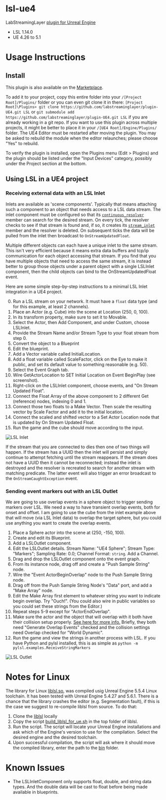 # lsl-ue4

LabStreamingLayer [plugin for Unreal Engine](https://docs.unrealengine.com/en-US/ProductionPipelines/Plugins/index.html)

* LSL 1.14.0
* UE 4.26 to 5.1

# Usage Instructions

## Install

This plugin is also available on the [Marketplace](https://www.unrealengine.com/marketplace/en-US/product/labstreaminglayer-plugin).

To add it to your project, copy this entire folder into your `/[Project Root]/Plugins/` folder or you can even git clone it in there: `[Project Root]\Plugins> git clone https://github.com/labstreaminglayer/plugin-UE4.git LSL` or `git submodule add https://github.com/labstreaminglayer/plugin-UE4.git LSL` if you are already working in a git repo. If you want to use this plugin across multiple projects, it might be better to place it in your `/[UE4 Root]/Engine/Plugins/` folder. The UE4 Editor must be restarted after moving the plugin. You may be asked to rebuild the module when the editor relaunches; please choose "Yes" to rebuild.

To verify the plugin is installed, open the Plugins menu (Edit > Plugins) and the plugin should be listed under the "Input Devices" category, possibly under the Project section at the bottom.

## Using LSL in a UE4 project

### Receiving external data with an LSL Inlet

Inlets are available as 'scene components'. Typically that means attaching such a component to an object that needs access to a LSL data stream. The inlet component must be configured so that its [`continuous_resolver`](https://github.com/sccn/liblsl/blob/master/include/lsl_cpp.h#L1754-L1762) member can search for the desired stream. On every tick, the resolver checks to see if that stream is found and, if so, it creates its [`stream_inlet`](https://github.com/sccn/liblsl/blob/master/include/lsl_cpp.h#L1004-L1011) member and the resolver is deleted. On subsequent ticks the data will be pulled from the inlet then broadcast to `OnStreamUpdatedFloat`.

Multiple different objects can each have a unique inlet to the same stream. This isn't very efficient because it means extra data buffers and tcp/ip communication for each object accessing that stream. If you find that you have multiple objects that need to access the same stream, it is instead better to group those objects under a parent object with a single LSLInlet component, then the child objects can bind to the OnStreamUpdatedFloat event.

Here are some simple step-by-step instructions to a minimal LSL Inlet integration in a UE4 project.

0. Run a LSL stream on your network. It must have a `float` data type (and for this example, at least 2 channels).
1. Place an Actor (e.g. Cube) into the scene at Location (250, 0, 100).
2. In its transform property, make sure to set it to Movable.
3. Select the Actor, then Add Component, and under Custom, choose LSLInlet.
4. Provide the Stream Name and/or Stream Type to your float stream from step 0.
5. Convert the object to a Blueprint
6. Edit the blueprint.
7. Add a Vector variable called InitialLocation.
8. Add a float variable called ScaleFactor, click on the Eye to make it public, and set its default value to something reasonable (e.g. 50).
9. Select the Event Graph tab.
10. Wire GetActorLocation to SET Initial Location on Event BeginPlay (see screenshot).
11. Right-click on the LSLInlet component, choose events, and "On Stream Updated Float".
12. Connect the Float Array of the above component to 2 different Get (reference) nodes, indexing 0 and 1.
13. Connect those two floats to a Make Vector. Then scale the resulting vector by Scale Factor and add it to the initial location.
14. Connect the scaled and shifted vector to a Set Actor Location node that is updated by On Stream Updated Float.
15. Run the game and the cube should move according to the input.

![LSL Inlet](https://github.com/labstreaminglayer/plugin-UE4/raw/master/Resources/LSLInput.PNG "LSL Inlet in UE4")

If the stream that you are connected to dies then one of two things will happen. If the stream has a UUID then the inlet will persist and simply continue to attempt fetching until the stream reappears. If the stream does not have a UUID then it cannot be reconnected; instead the inlet is destroyed and the resolver is recreated to search for another stream with matching predicate. The latter event will also trigger an error broadcast to the `OnStreamCaughtException` event.

### Sending event markers out with an LSL Outlet

We are going to use overlap events in a sphere object to trigger sending markers over LSL. We need a way to have transient overlap events, both for onset and offset. I am going to use the cube from the inlet example above that will move (via LSL Inlet data) to overlap the target sphere, but you could use anything you want to create the overlap events.

1. Place a Sphere actor into the scene at (250, -150, 100).
2. Create and edit its Blueprint.
3. Add a LSLOutlet component.
4. Edit the LSLOutlet details. Stream Name: "UE4 Sphere"; Stream Type: "Markers"; Sampling Rate: 0.0; Channel Format: `string`. Add a Channel.
5. Drag and drop the LSLOutlet component onto the event graph.
6. From its instance node, drag off and create a "Push Sample String" node.
7. Wire the "Event ActorBeginOverlap" node to the Push Sample String node.
8. Drag off from the Push Sample String Node's "Data" port, and add a "Make Array" node.
9. Edit the Make Array first element to whatever string you want to indicate begin overlap. Try "Ouch!". (You could also wire in public variables so you could set these strings from the Editor.)
10. Repeat steps 5-9 except for "ActorEndOverlap".
11. Make sure the actor and the object that will overlap with it both have their collision setup properly. [See here for more info.](https://docs.unrealengine.com/en-US/InteractiveExperiences/Physics/Collision/Overview/index.html) Briefly, they both need "Generate Overlap Events" checked and the collision settings need Overlap checked for "World Dynamic".
12. Run the game and view the strings in another process with LSL. If you have Python and pylsl installed, this is as simple as `python -m pylsl.examples.ReceiveStringMarkers`

![LSL Outlet](https://github.com/labstreaminglayer/plugin-UE4/raw/master/Resources/LSLOutput.PNG "LSL Outlet in UE4")

# Notes for Linux
The library for Linux [liblsl.so](./Source/ThirdParty/liblsl/bin/liblsl.so), was compiled usig Unreal Engine 5.5.4 Linux toolchain. It has been tested with Unreal Engine 5.4.27 and 5.6.1. There is a chance that the library crashes the editor (e.g. Segmentation fault), if this is the case we suggest to re-compile liblsl from source. To do that:

1. Clone the [liblsl](https://github.com/sccn/liblsl) locally
2. Copy the script [build_liblsl_for_ue.sh](./build_liblsl_for_ue.sh) in the top folder of liblsl.
3. Run the script. The script will locate your Unreal Engine installations and ask which of the Engine's version to use for the compilation. Select the desired engine and the desired toolchain.
4. Upon successful compilation, the script will ask where it should move the compiled library, enter the path to the [bin](./Source/ThirdParty/liblsl/bin/) folder.

# Known Issues

* The LSLInletComponent only supports float, double, and string data types. And the double data will be cast to float before being made available in blueprints.
